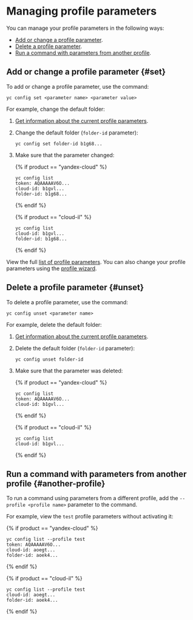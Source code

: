 # Managing profile parameters

You can manage your profile parameters in the following ways:
- [Add or change a profile parameter](#set).
- [Delete a profile parameter](#unset).
- [Run a command with parameters from another profile](#another-profile).

## Add or change a profile parameter {#set}

To add or change a profile parameter, use the command:

```
yc config set <parameter name> <parameter value>
```

For example, change the default folder:
1. [Get information about the current profile parameters](profile-list.md#profile-get).
1. Change the default folder (`folder-id` parameter):
   ```
   yc config set folder-id b1g68...
   ```
1. Make sure that the parameter changed:

   {% if product == "yandex-cloud" %}

   ```
   yc config list
   token: AQAAAAAV6O...
   cloud-id: b1gvl...
   folder-id: b1g68...
   ```

   {% endif %}

   {% if product == "cloud-il" %}

   ```
   yc config list
   cloud-id: b1gvl...
   folder-id: b1g68...
   ```

   {% endif %}

View the full [list of profile parameters](../../concepts/core-properties.md). You can also change your profile parameters using the [profile wizard](profile-create.md#interactive-create).

## Delete a profile parameter {#unset}

To delete a profile parameter, use the command:

```
yc config unset <parameter name>
```

For example, delete the default folder:
1. [Get information about the current profile parameters](profile-list.md#profile-get).
1. Delete the default folder (`folder-id` parameter):
   ```
   yc config unset folder-id
   ```
1. Make sure that the parameter was deleted:

   {% if product == "yandex-cloud" %}

   ```
   yc config list
   token: AQAAAAAV6O...
   cloud-id: b1gvl...
   ```

   {% endif %}

   {% if product == "cloud-il" %}

   ```
   yc config list
   cloud-id: b1gvl...
   ```

   {% endif %}

## Run a command with parameters from another profile {#another-profile}

To run a command using parameters from a different profile, add the `--profile <profile name>` parameter to the command.

For example, view the `test` profile parameters without activating it:

{% if product == "yandex-cloud" %}

```
yc config list --profile test
token: AQAAAAAV6O...
cloud-id: aoegt...
folder-id: aoek4...
```

{% endif %}

{% if product == "cloud-il" %}

```
yc config list --profile test
cloud-id: aoegt...
folder-id: aoek4...
```

{% endif %}
